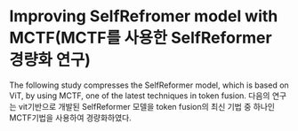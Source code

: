 # Improving SelfRefromer model with MCTF(MCTF를 사용한 SelfReformer 경량화 연구)

The following study compresses the SelfReformer model, which is based on ViT, by using MCTF, one of the latest techniques in token fusion.
다음의 연구는 vit기반으로 개발된 SelfReformer 모델을 token fusion의 최신 기법 중 하나인 MCTF기법을 사용하여 경량화하였다.
